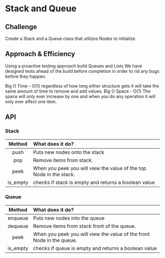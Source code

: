 # Stack and Queue 

## Challenge

Create a Stack and a Queue class that utilizes Nodes to initialize.

## Approach & Efficiency

Using a proactive testing approach build Queues and Lists We have designed tests ahead of the build before completion in order to rid any bugs before they happen.

Big O Time - O(1) regardless of how long either structure gets it will take the same amount of time to remove and add values.
Big O Space - O(1) The space will only ever increase by one and when you do any operation it will only ever affect one item. 

## API

### Stack

|Method|What does it do?|
:---:|:---|
|push | Puts new nodes onto the stack|
|pop | Remove items from stack.| 
|peek | When you peek you will view the value of the top Node in the stack.|
|is_empty|checks if stack is empty and returns a boolean value|

### Queue

|Method|What does it do?|
:---:|:---|
|enqueue | Puts new nodes into the queue|
|dequeue | Remove items from stack front of the queue.| 
|peek | When you peek you will view the value of the front Node in the queue.|
|is_empty|checks if queue is empty and returns a boolean value|